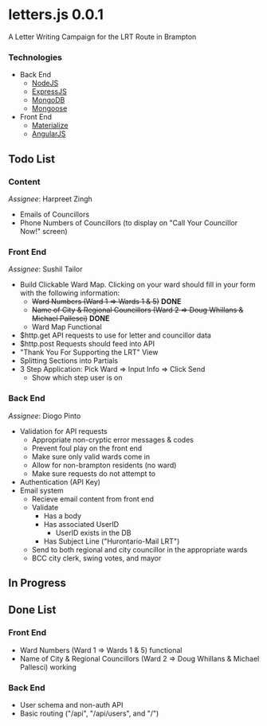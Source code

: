 # letters.js 0.0.1
A Letter Writing Campaign for the LRT Route in Brampton

### Technologies

- Back End
   - [NodeJS](https://nodejs.org/)
   - [ExpressJS](expressjs.com/)
   - [MongoDB](https://www.mongodb.org/)
   - [Mongoose](mongoosejs.com/)
- Front End
   - [Materialize](materializecss.com/)
   - [AngularJS](https://angularjs.org/)

## Todo List

### Content

_Assignee_: Harpreet Zingh

* Emails of Councillors
* Phone Numbers of Councillors (to display on "Call Your Councillor Now!" screen)

### Front End

_Assignee_: Sushil Tailor

* Build Clickable Ward Map. Clicking on your ward should fill in your form with the following information:
    * ~~Ward Numbers (Ward 1 => Wards 1 & 5)~~ **DONE**
    * ~~Name of City & Regional Councillors (Ward 2 => Doug Whillans & Michael Pallesci)~~ **DONE**
    * Ward Map Functional
* $http.get API requests to use for letter and councillor data
* $http.post Requests should feed into API
* "Thank You For Supporting the LRT" View
* Splitting Sections into Partials
* 3 Step Application: Pick Ward => Input Info => Click Send
    * Show which step user is on

### Back End

_Assignee_: Diogo Pinto

- Validation for API requests
   - Appropriate non-cryptic error messages & codes
   - Prevent foul play on the front end
   - Make sure only valid wards come in
   - Allow for non-brampton residents (no ward)
   - Make sure requests do not attempt to
- Authentication (API Key)
- Email system
   - Recieve email content from front end
   - Validate
      - Has a body
      - Has associated UserID
         - UserID exists in the DB
      - Has Subject Line ("Hurontario-Mail LRT")
   - Send to both regional and city councillor in the appropriate wards
   - BCC city clerk, swing votes, and mayor

## In Progress


## Done List

### Front End

* Ward Numbers (Ward 1 => Wards 1 & 5) functional
* Name of City & Regional Councillors (Ward 2 => Doug Whillans & Michael Pallesci) working

### Back End

- User schema and non-auth API
- Basic routing ("/api", "/api/users", and "/")

